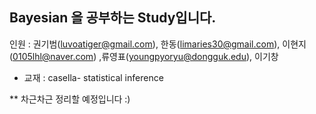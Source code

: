 ## Bayesian 을 공부하는 Study입니다.
인원 : 권기범(luvoatiger@gmail.com), 한동(limaries30@gmail.com), 이현지(0105lhl@naver.com) ,류영표(youngpyoryu@dongguk.edu), 이기창

- 교재 : casella\- statistical inference


** 차근차근 정리할 예정입니다 :)
